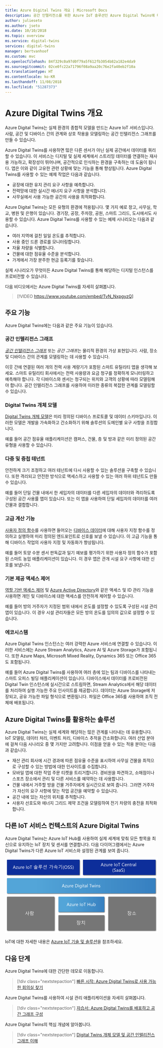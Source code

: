 ```yaml
---
title: Azure Digital Twins 개요 | Microsoft Docs
description: 공간 인텔리전스를 위한 Azure IoT 솔루션인 Azure Digital Twins에 대해 자세히 알아봅니다.
author: julieseto
ms.author: jseto
ms.date: 10/10/2018
ms.topic: overview
ms.service: digital-twins
services: digital-twins
manager: bertvanhoof
ms.custom: mvc
ms.openlocfilehash: 84f329c0a97d0f79a5f612fb3054b82a182e4da9
ms.sourcegitcommit: 02ce0fc22a71796f08a9aa20c76e2fa40eb2f10a
ms.translationtype: HT
ms.contentlocale: ko-KR
ms.lasthandoff: 11/08/2018
ms.locfileid: "51287373"
---
```

# <a name="overview-of-azure-digital-twins"></a>Azure Digital Twins 개요

Azure Digital Twins는 실제 환경의 종합적 모델을 만드는 Azure IoT 서비스입니다. 사람, 공간 및 디바이스 간의 관계와 상호 작용을 모델링하는 공간 인텔리전스 그래프를 만들 수 있습니다.

Azure Digital Twins를 사용하면 많은 다른 센서가 아닌 실제 공간에서 데이터를 쿼리할 수 있습니다. 이 서비스는 디지털 및 실제 세계에서 스트리밍 데이터를 연결하는 재사용 가능하고, 확장성이 뛰어나며, 공간적으로 인식하는 환경을 구축하는 데 도움이 됩니다. 앱은 이와 같이 고유한 관련 상황에 맞는 기능을 통해 향상됩니다. Azure Digital Twins를 사용할 수 있는 예제 작업은 다음과 같습니다.

- 공장에 대한 유지 관리 요구 사항을 예측합니다.
- 전력망에 대한 실시간 에너지 요구 사항을 분석합니다.
- 사무실에서 사용 가능한 공간의 사용을 최적화합니다.

Azure Digital Twins는 모든 유형의 환경에 적용됩니다. 몇 가지 예로 창고, 사무실, 학교, 병원 및 은행이 있습니다. 경기장, 공장, 주차장, 공원, 스마트 그리드, 도시에서도 사용할 수 있습니다. Azure Digital Twins를 사용할 수 있는 예제 시나리오는 다음과 같습니다.
 
- 여러 지역에 걸친 일일 온도를 추적합니다. 
- 사용 중인 드론 경로를 모니터링합니다.
- 자율 차량을 식별합니다. 
- 건물에 대한 점유율 수준을 분석합니다. 
- 가게에서 가장 분주한 현금 등록기를 찾습니다. 

실제 시나리오가 무엇이든 Azure Digital Twins를 통해 해당하는 디지털 인스턴스를 프로비전할 수 있습니다.

다음 비디오에서는 Azure Digital Twins를 자세히 살펴봅니다.

> [!VIDEO https://www.youtube.com/embed/TvN_NxpgyzQ]

## <a name="key-capabilities"></a>주요 기능

Azure Digital Twins에는 다음과 같은 주요 기능이 있습니다.

### <a name="spatial-intelligence-graph"></a>공간 인텔리전스 그래프

[*공간 인텔리전스 그래프*](./concepts-objectmodel-spatialgraph.md) 또는 *공간 그래프*는 물리적 환경의 가상 표현입니다. 사람, 장소 및 디바이스 간의 관계를 모델링하는 데 사용할 수 있습니다.

이웃 간에 연결된 여러 개의 전력 사용 계량기가 포함된 스마트 유틸리티 앱을 생각해 보세요. 스마트 유틸리티 회사에서는 전력 사용량과 요금 청구를 정확하게 모니터링하고 예측해야 합니다. 각 디바이스와 센서는 청구되는 위치와 고객의 상황에 따라 모델링해야 합니다. 공간 인텔리전스 그래프를 사용하여 이러한 종류의 복잡한 관계를 모델링할 수 있습니다.

### <a name="digital-twin-object-models"></a>Digital Twins 개체 모델

[Digital Twins 개체 모델](./concepts-objectmodel-spatialgraph.md)은 미리 정의된 디바이스 프로토콜 및 데이터 스키마입니다. 이러한 모델은 개발을 가속화하고 간소화하기 위해 솔루션의 도메인별 요구 사항을 조정합니다.

예를 들어 공간 점유율 애플리케이션은 캠퍼스, 건물, 층 및 방과 같은 미리 정의된 공간 유형을 사용할 수 있습니다.

### <a name="multiple-and-nested-tenants"></a>다중 및 중첩 테넌트

안전하게 크기 조정하고 여러 테넌트에 다시 사용할 수 있는 솔루션을 구축할 수 있습니다. 또한 격리되고 안전한 방식으로 액세스하고 사용할 수 있는 여러 하위 테넌트도 만들 수 있습니다.

예를 들어 단일 건물 내에서 한 세입자의 데이터를 다른 세입자의 데이터와 격리하도록 구성된 공간 사용률 앱이 있습니다. 또는 이 앱을 사용하여 단일 세입자의 데이터를 여러 건물과 결합합니다.

### <a name="advanced-compute-capabilities"></a>고급 계산 기능

[사용자 정의 함수](./concepts-user-defined-functions.md)를 사용하면 들어오는 [디바이스 데이터](./concepts-device-ingress.md)에 대해 사용자 지정 함수를 정의하고 실행하여 미리 정의된 엔드포인트로 신호를 보낼 수 있습니다. 이 고급 기능을 통해 디바이스 작업의 사용자 지정 및 자동화가 향상됩니다.

예를 들어 토양 수분 센서 판독값과 일기 예보를 평가하기 위한 사용자 정의 함수가 포함된 스마트 농업 애플리케이션이 있습니다. 이 경우 앱은 관개 시설 요구 사항에 대한 신호를 보냅니다.

### <a name="built-in-access-control"></a>기본 제공 액세스 제어

[역할 기반 액세스 제어](./security-role-based-access-control.md) 및 [Azure Active Directory](./security-authenticating-apis.md)와 같은 액세스 및 ID 관리 기능을 사용하면 개인 및 디바이스에 대한 액세스를 안전하게 제어할 수 있습니다.

예를 들어 방의 거주자가 지정된 범위 내에서 온도를 설정할 수 있도록 구성된 시설 관리 앱이 있습니다. 이 경우 시설 관리자들은 모든 방의 온도를 임의의 값으로 설정할 수 있습니다.

### <a name="ecosystem"></a>에코시스템

Azure Digital Twins 인스턴스는 여러 강력한 Azure 서비스에 연결할 수 있습니다. 이러한 서비스에는 Azure Stream Analytics, Azure AI 및 Azure Storage가 포함됩니다. 또한 Azure Maps, Microsoft Mixed Reality, Dynamics 365 또는 Office 365도 포함됩니다.

예를 들어 Azure Digital Twins를 사용하여 여러 층에 있는 팀과 디바이스를 나타내는 스마트 오피스 빌딩 애플리케이션이 있습니다. 디바이스에서 데이터를 프로비전된 Digital Twin 인스턴스에 실시간으로 스트림하면, Stream Analytics에서 해당 데이터를 처리하여 실행 가능한 주요 인사이트를 제공합니다. 데이터는 Azure Storage에 저장되고, 공유 가능한 파일 형식으로 변환됩니다. 파일은 Office 365를 사용하여 조직 전체에 배포됩니다.

## <a name="solutions-that-benefit-from-azure-digital-twins"></a>Azure Digital Twins를 활용하는 솔루션

Azure Digital Twins는 실제 세계와 해당하는 많은 관계를 나타내는 데 유용합니다. IoT 모델링, 데이터 처리, 이벤트 처리, 디바이스 추적을 간소화합니다. 여러 산업 분야에 걸쳐 다음 시나리오 중 몇 가지만 고려합니다. 이점을 얻을 수 있는 적용 분야는 다음과 같습니다.

* 재산 관리 회사에 시간 경과에 따른 점유율 수준을 표시하여 사무실 건물을 최적으로 구성할 수 있는 방법에 대한 인사이트를 수집합니다.
* 모바일 앱에 대한 작업 주문 티켓을 트리거합니다. 경비원을 파견하고, 소매점이나 스포츠 장소에서 관리 및 다른 서비스를 예약하는 데 사용합니다.
* 건물 내에서 거주할 방을 건물 거주자에게 실시간으로 보여 줍니다. 그러면 거주자가 자신의 요구 사항에 맞는 작업 공간을 예약할 수 있습니다.
* 공간 내에 있는 자산의 위치를 추적합니다.
* 사용자 선호도와 에너지 그리드 제약 조건을 모델링하여 전기 차량의 충전을 최적화합니다.

## <a name="azure-digital-twins-in-the-context-of-other-iot-services"></a>다른 IoT 서비스 컨텍스트의 Azure Digital Twins

Azure Digital Twins는 Azure IoT Hub를 사용하여 실제 세계에 맞춰 모든 항목을 최신으로 유지하는 IoT 장치 및 센서를 연결합니다. 다음 다이어그램에서는 Azure Digital Twins가 다른 Azure IoT 서비스와 설정된 관계를 보여 줍니다.

![Azure Digital Twins는 Azure IoT Hub를 바탕으로 빌드된 서비스입니다.](./media/overview/azure-digital-twins-in-iot-ecosystem.png)

IoT에 대한 자세한 내용은 [Azure IoT 기술 및 솔루션](https://docs.microsoft.com/azure/iot-fundamentals/iot-services-and-technologies)을 참조하세요.

## <a name="next-steps"></a>다음 단계

Azure Digital Twins에 대한 간단한 데모로 이동합니다.

> [!div class="nextstepaction"]
> [빠른 시작: Azure Digital Twins로 사용 가능한 회의실 찾기](./quickstart-view-occupancy-dotnet.md)

Azure Digital Twins를 사용하여 시설 관리 애플리케이션을 자세히 살펴봅니다.

> [!div class="nextstepaction"]
> [자습서: Azure Digital Twins를 배포하고 공간 그래프 구성](./tutorial-facilities-setup.md)

Azure Digital Twins의 핵심 개념에 알아봅니다.

> [!div class="nextstepaction"]
> [Digital Twins 개체 모델 및 공간 인텔리전스 그래프 이해](./concepts-objectmodel-spatialgraph.md)
